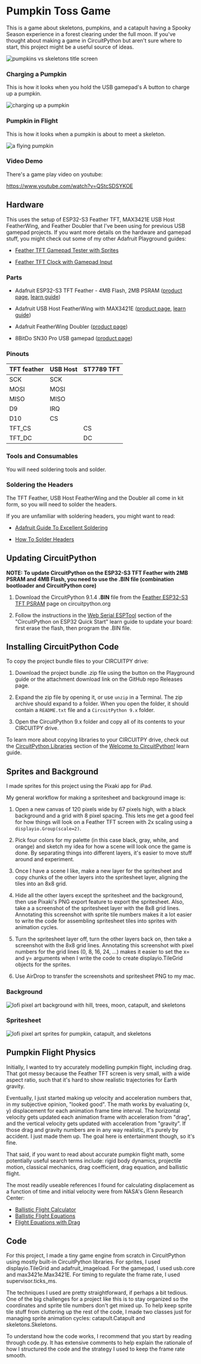 <!-- SPDX-License-Identifier: MIT -->
<!-- SPDX-FileCopyrightText: Copyright 2024 Sam Blenny -->
# Pumpkin Toss Game

This is a game about skeletons, pumpkins, and a catapult having a Spooky Season
experience in a forest clearing under the full moon. If you've thought about
making a game in CircuitPython but aren't sure where to start, this project
might be a useful source of ideas.

![pumpkins vs skeletons title screen](title-screen.jpeg)


### Charging a Pumpkin

This is how it looks when you hold the USB gamepad's A button to charge up a
pumpkin.

![charging up a pumpkin](pumpkin-power.jpeg)


### Pumpkin in Flight

This is how it looks when a pumpkin is about to meet a skeleton.

![a flying pumpkin](flying-pumpkin.jpeg)


### Video Demo

There's a game play video on youtube:

https://www.youtube.com/watch?v=QStcSDSYKOE


## Hardware

This uses the setup of ESP32-S3 Feather TFT, MAX3421E USB Host FeatherWing, and
Feather Doubler that I've been using for previous USB gamepad projects. If you
want more details on the hardware and gamepad stuff, you might check out some
of my other Adafruit Playground guides:

- [Feather TFT Gamepad Tester with Sprites](https://adafruit-playground.com/u/SamBlenny/pages/feather-tft-gamepad-tester-with-sprites)

- [Feather TFT Clock with Gamepad Input](https://adafruit-playground.com/u/SamBlenny/pages/feather-tft-clock-with-gamepad-input)


### Parts

- Adafruit ESP32-S3 TFT Feather - 4MB Flash, 2MB PSRAM
  ([product page](https://www.adafruit.com/product/5483),
  [learn guide](https://learn.adafruit.com/adafruit-esp32-s3-tft-feather))

- Adafruit USB Host FeatherWing with MAX3421E
  ([product page](https://www.adafruit.com/product/5858),
  [learn guide](https://learn.adafruit.com/adafruit-usb-host-featherwing-with-max3421e))

- Adafruit FeatherWing Doubler
  ([product page](https://www.adafruit.com/product/2890))

- 8BitDo SN30 Pro USB gamepad
  ([product page](https://www.8bitdo.com/sn30-pro-usb-gamepad/))


### Pinouts

| TFT feather | USB Host | ST7789 TFT |
| ----------- | -------- | ---------- |
|  SCK        |  SCK     |            |
|  MOSI       |  MOSI    |            |
|  MISO       |  MISO    |            |
|  D9         |  IRQ     |            |
|  D10        |  CS      |            |
|  TFT_CS     |          |  CS        |
|  TFT_DC     |          |  DC        |


### Tools and Consumables

You will need soldering tools and solder.


### Soldering the Headers

The TFT Feather, USB Host FeatherWing and the Doubler all come in kit form, so
you will need to solder the headers.

If you are unfamiliar with soldering headers, you might want to read:

- [Adafruit Guide To Excellent Soldering](https://learn.adafruit.com/adafruit-guide-excellent-soldering/tools)

- [How To Solder Headers](https://learn.adafruit.com/how-to-solder-headers)


## Updating CircuitPython

**NOTE: To update CircuitPython on the ESP32-S3 TFT Feather with 2MB PSRAM and
4MB Flash, you need to use the .BIN file (combination bootloader and
CircuitPython core)**

1. Download the CircuitPython 9.1.4 **.BIN** file from the
   [Feather ESP32-S3 TFT PSRAM](https://circuitpython.org/board/adafruit_feather_esp32s3_tft/)
   page on circuitpython.org

2. Follow the instructions in the
   [Web Serial ESPTool](https://learn.adafruit.com/circuitpython-with-esp32-quick-start/web-serial-esptool)
   section of the "CircuitPython on ESP32 Quick Start" learn guide to update
   your board: first erase the flash, then program the .BIN file.


## Installing CircuitPython Code

To copy the project bundle files to your CIRCUITPY drive:

1. Download the project bundle .zip file using the button on the Playground
   guide or the attachment download link on the GitHub repo Releases page.

2. Expand the zip file by opening it, or use `unzip` in a Terminal. The zip
   archive should expand to a folder. When you open the folder, it should
   contain a `README.txt` file and a `CircuitPython 9.x` folder.

3. Open the CircuitPython 9.x folder and copy all of its contents to your
   CIRCUITPY drive.

To learn more about copying libraries to your CIRCUITPY drive, check out the
[CircuitPython Libraries](https://learn.adafruit.com/welcome-to-circuitpython/circuitpython-libraries)
section of the
[Welcome to CircuitPython!](https://learn.adafruit.com/welcome-to-circuitpython)
learn guide.


## Sprites and Background

I made sprites for this project using the Pixaki app for iPad.

My general workflow for making a spritesheet and background image is:

1. Open a new canvas of 120 pixels wide by 67 pixels high, with a black
   background and a grid with 8 pixel spacing. This lets me get a good feel for
   how things will look on a Feather TFT screen with 2x scaling using a
   `displayio.Group(scale=2)`.

2. Pick four colors for my palette (in this case black, gray, white, and orange)
   and sketch my idea for how a scene will look once the game is done. By
   separating things into different layers, it's easier to move stuff around
   and experiment.

3. Once I have a scene I like, make a new layer for the spritesheet and copy
   chunks of the other layers into the spritesheet layer, aligning the tiles
   into an 8x8 grid.

4. Hide all the other layers except the spritesheet and the background, then
   use Pixaki's PNG export feature to export the spritesheet. Also, take a a
   screenshot of the spritesheet layer with the 8x8 grid lines. Annotating this
   screenshot with sprite tile numbers makes it a lot easier to write the code
   for assembling spritesheet tiles into sprites with animation cycles.

5. Turn the spritesheet layer off, turn the other layers back on, then take a
   screenshot with the 8x8 grid lines. Annotating this screenshot with pixel
   numbers for the grid lines (0, 8, 16, 24, ...) makes it easier to set the
   x= and y= arguments when I write the code to create displayio.TileGrid
   objects for the sprites.

7. Use AirDrop to transfer the screenshots and spritesheet PNG to my mac.


### Background

![lofi pixel art background with hill, trees, moon, catapult, and skeletons](bkgnd-with-grid.jpeg)


### Spritesheet

![lofi pixel art sprites for pumpkin, catapult, and skeletons](sprites-with-grid.jpeg)


## Pumpkin Flight Physics

Initially, I wanted to try accurately modelling pumpkin flight, including drag.
That got messy because the Feather TFT screen is very small, with a wide aspect
ratio, such that it's hard to show realistic trajectories for Earth gravity.

Eventually, I just started making up velocity and acceleration numbers that, in
my subjective opinion, "looked good". The math works by evaluating (x, y)
displacement for each animation frame time interval. The horizontal velocity
gets updated each animation frame with acceleration from "drag", and the
vertical velocity gets updated with acceleration from "gravity". If those
drag and gravity numbers are in any way realistic, it's purely by accident. I
just made them up. The goal here is entertainment though, so it's fine.

That said, if you want to read about accurate pumpkin flight math, some
potentially useful search terms include: rigid body dynamics, projectile
motion, classical mechanics, drag coefficient, drag equation, and ballistic
flight.

The most readily useable references I found for calculating displacement as a
function of time and initial velocity were from NASA's Glenn Research Center:
- [Ballistic Flight Calculator](https://www1.grc.nasa.gov/beginners-guide-to-aeronautics/fltcalc/)
- [Ballistic Flight Equations](https://www1.grc.nasa.gov/beginners-guide-to-aeronautics/ballistic-flight-equations/)
- [Flight Equations with Drag](https://www1.grc.nasa.gov/beginners-guide-to-aeronautics/flight-equations-with-drag/)


## Code

For this project, I made a tiny game engine from scratch in CircuitPython using
mostly built-in CircuitPython libraries. For sprites, I used displayio.TileGrid
and adafruit_imageload. For the gamepad, I used usb.core and max3421e.Max3421E.
For timing to regulate the frame rate, I used supervisor.ticks_ms.

The techniques I used are pretty straightforward, if perhaps a bit tedious. One
of the big challenges for a project like this is to stay organized so the
coordinates and sprite tile numbers don't get mixed up. To help keep sprite
tile stuff from cluttering up the rest of the code, I made two classes just for
managing sprite animation cycles: catapult.Catapult and skeletons.Skeletons.

To understand how the code works, I recommend that you start by reading through
code.py. It has extensive comments to help explain the rationale of how I
structured the code and the strategy I used to keep the frame rate smooth.
